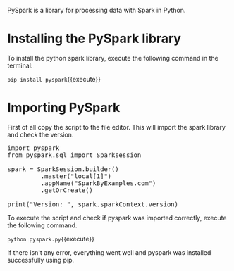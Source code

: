 PySpark is a library for processing data with Spark in Python.

# Installing the PySpark library

To install the python spark library, execute the following command in the terminal:

`pip install pyspark`{{execute}}

# Importing PySpark

First of all copy the script to the file editor. This will import the spark library and check the version.

<pre class="file" data-filename="pyspark.py" data-target="replace">
import pyspark
from pyspark.sql import Sparksession

spark = SparkSession.builder()
         .master("local[1]")
         .appName("SparkByExamples.com")
         .getOrCreate()

print("Version: ", spark.sparkContext.version)
</pre>

To execute the script and check if pyspark was imported correctly, execute the following command.

`python pyspark.py`{{execute}}

If there isn't any error, everything went well and pyspark was installed successfully using pip.

